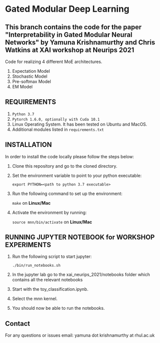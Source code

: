 Gated Modular Deep Learning
=======================================================================================================
This branch contains the code for the paper "Interpretability in Gated Modular Neural Networks" by Yamuna Krishnamurthy and Chris Watkins at XAI workshop at Neurips 2021
------------------

Code for realizing 4 different MoE architectures.
1. Expectation Model
2. Stochastic Model
3. Pre-softmax Model
4. EM Model

REQUIREMENTS
------------

1. ``Python 3.7`` 
2. ``Pytorch 1.6.0, optionally with Cuda 10.1`` 
3. Linux Operating System. It has been tested on Ubuntu and MacOS. 
4. Additional modules listed in ``requirements.txt``

INSTALLATION 
------------

In order to install the code locally please follow the steps below:

1. Clone this repository and go to the cloned directory.

2. Set the environment variable to point to your python executable:

   `export PYTHON=<path to python 3.7 executable>`

3. Run the following command to set up the environment:

   `make` on **Linux/Mac**

4. Activate the environment by running:

   `source mnn/bin/activate` on **Linux/Mac**


RUNNING JUPYTER NOTEBOOK for WORKSHOP EXPERIMENTS
------------------------

1. Run the following script to start jupyter: 

   `./bin/run_notebooks.sh`

2. In the jupyter lab go to the xai_neurips_2021/notebooks folder which contains all the relevant notebooks 

3. Start with the toy_classification.ipynb.

4. Select the mnn kernel.

5. You should now be able to run the notebooks.

Contact
-------

For any questions or issues email: yamuna dot krishnamurthy at rhul.ac.uk


